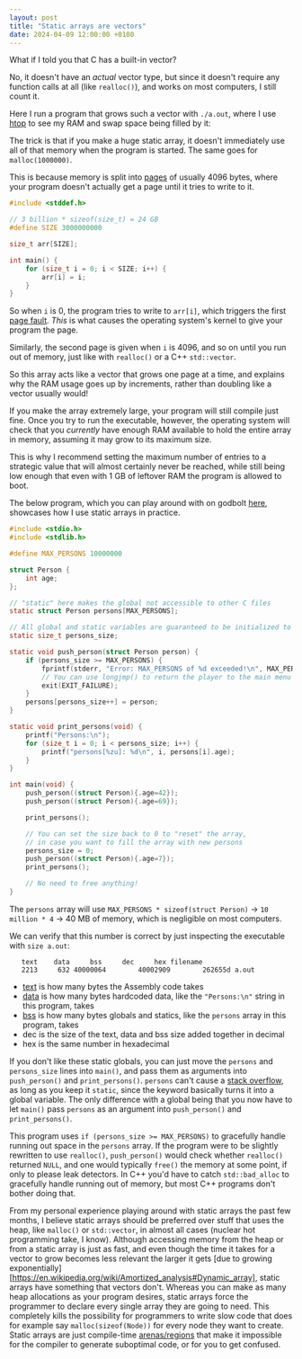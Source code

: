 ```yaml
---
layout: post
title: "Static arrays are vectors"
date: 2024-04-09 12:00:00 +0100
---
```


What if I told you that C has a built-in vector?

No, it doesn't have an _actual_ vector type, but since it doesn't require any function calls at all (like `realloc()`), and works on most computers, I still count it.

Here I run a program that grows such a vector with `./a.out`, where I use [htop](https://en.wikipedia.org/wiki/Htop) to see my RAM and swap space being filled by it:

<link rel="stylesheet" type="text/css" href="/assets/posts/2024-04-09-static-arrays-are-vectors/asciinema-player.css" />
<div id="demo"></div>
<script src="/assets/posts/2024-04-09-static-arrays-are-vectors/asciinema-player.min.js"></script>
<script>
AsciinemaPlayer.create('/assets/posts/2024-04-09-static-arrays-are-vectors/htop.cast', document.getElementById('demo'), {
	cols: 80,
	rows: 3,
	autoPlay: true,
	loop: true,
	idleTimeLimit: 0.5,
	controls: false,
});
</script>

The trick is that if you make a huge static array, it doesn't immediately use all of that memory when the program is started. The same goes for `malloc(1000000)`.

This is because memory is split into [pages](https://en.wikipedia.org/wiki/Page_(computer_memory)) of usually 4096 bytes, where your program doesn't actually get a page until it tries to write to it.

```c
#include <stddef.h>

// 3 billion * sizeof(size_t) = 24 GB
#define SIZE 3000000000

size_t arr[SIZE];

int main() {
    for (size_t i = 0; i < SIZE; i++) {
        arr[i] = i;
    }
}
```

So when `i` is 0, the program tries to write to `arr[i]`, which triggers the first [page fault](https://en.wikipedia.org/wiki/Page_fault). _This_ is what causes the operating system's kernel to give your program the page.

Similarly, the second page is given when `i` is 4096, and so on until you run out of memory, just like with `realloc()` or a C++ `std::vector`.

So this array acts like a vector that grows one page at a time, and explains why the RAM usage goes up by increments, rather than doubling like a vector usually would!

If you make the array extremely large, your program will still compile just fine. Once you try to run the executable, however, the operating system will check that you _currently_ have enough RAM available to hold the entire array in memory, assuming it may grow to its maximum size.

This is why I recommend setting the maximum number of entries to a strategic value that will almost certainly never be reached, while still being low enough that even with 1 GB of leftover RAM the program is allowed to boot.

The below program, which you can play around with on godbolt [here](https://godbolt.org/z/n446KGdvK), showcases how I use static arrays in practice.

```c
#include <stdio.h>
#include <stdlib.h>

#define MAX_PERSONS 10000000

struct Person {
    int age;
};

// "static" here makes the global not accessible to other C files
static struct Person persons[MAX_PERSONS];

// All global and static variables are guaranteed to be initialized to 0
static size_t persons_size;

static void push_person(struct Person person) {
    if (persons_size >= MAX_PERSONS) {
        fprintf(stderr, "Error: MAX_PERSONS of %d exceeded!\n", MAX_PERSONS);
        // You can use longjmp() to return the player to the main menu of a game
        exit(EXIT_FAILURE);
    }
    persons[persons_size++] = person;
}

static void print_persons(void) {
    printf("Persons:\n");
    for (size_t i = 0; i < persons_size; i++) {
        printf("persons[%zu]: %d\n", i, persons[i].age);
    }
}

int main(void) {
    push_person((struct Person){.age=42});
    push_person((struct Person){.age=69});

    print_persons();

    // You can set the size back to 0 to "reset" the array,
    // in case you want to fill the array with new persons
    persons_size = 0;
    push_person((struct Person){.age=7});
    print_persons();

    // No need to free anything!
}
```

The `persons` array will use `MAX_PERSONS * sizeof(struct Person)` -> `10 million * 4` -> 40 MB of memory, which is negligible on most computers.

We can verify that this number is correct by just inspecting the executable with `size a.out`:

```
   text    data     bss     dec     hex filename
   2213     632 40000064        40002909        262655d a.out
```

- [text](https://en.wikipedia.org/wiki/Code_segment) is how many bytes the Assembly code takes
- [data](http://en.wikipedia.org/wiki/Data_segment) is how many bytes hardcoded data, like the `"Persons:\n"` string in this program, takes
- [bss](http://en.wikipedia.org/wiki/.bss) is how many bytes globals and statics, like the `persons` array in this program, takes
- dec is the size of the text, data and bss size added together in decimal
- hex is the same number in hexadecimal

If you don't like these static globals, you can just move the `persons` and `persons_size` lines into `main()`, and pass them as arguments into `push_person()` and `print_persons()`. `persons` can't cause a [stack overflow](https://en.wikipedia.org/wiki/Stack_buffer_overflow), as long as you keep it `static`, since the keyword basically turns it into a global variable. The only difference with a global being that you now have to let `main()` pass `persons` as an argument into `push_person()` and `print_persons()`.

This program uses `if (persons_size >= MAX_PERSONS)` to gracefully handle running out space in the `persons` array. If the program were to be slightly rewritten to use `realloc()`, `push_person()` would check whether `realloc()` returned `NULL`, and one would typically `free()` the memory at some point, if only to please leak detectors. In C++ you'd have to catch `std::bad_alloc` to gracefully handle running out of memory, but most C++ programs don't bother doing that.

From my personal experience playing around with static arrays the past few months, I believe static arrays should be preferred over stuff that uses the heap, like `malloc()` or `std::vector`, in almost all cases (nuclear hot programming take, I know). Although accessing memory from the heap or from a static array is just as fast, and even though the time it takes for a vector to grow becomes less relevant the larger it gets [due to growing exponentially][https://en.wikipedia.org/wiki/Amortized_analysis#Dynamic_array], static arrays have something that vectors don't. Whereas you can make as many heap allocations as your program desires, static arrays force the programmer to declare every single array they are going to need. This completely kills the possibility for programmers to write slow code that does for example say `malloc(sizeof(Node))` for every node they want to create. Static arrays are just compile-time [arenas/regions](https://en.wikipedia.org/wiki/Region-based_memory_management#cite_note-hanson-1) that make it impossible for the compiler to generate suboptimal code, or for you to get confused.
